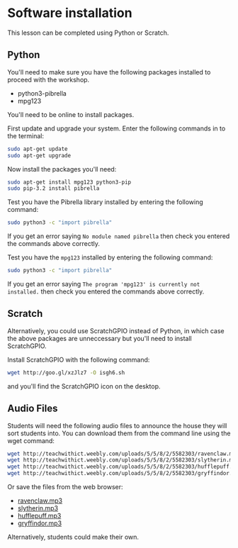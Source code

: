 # Software installation

This lesson can be completed using Python or Scratch.

## Python

You'll need to make sure you have the following packages installed to proceed with the workshop.

- python3-pibrella
- mpg123

You'll need to be online to install packages.

First update and upgrade your system. Enter the following commands in to the terminal:

```bash
sudo apt-get update
sudo apt-get upgrade
```

Now install the packages you'll need:

```bash
sudo apt-get install mpg123 python3-pip
sudo pip-3.2 install pibrella
```

Test you have the Pibrella library installed by entering the following command:

```bash
sudo python3 -c "import pibrella"
```

If you get an error saying `No module named pibrella` then check you entered the commands above correctly.

Test you have the `mpg123` installed by entering the following command:

```bash
sudo python3 -c "import pibrella"
```

If you get an error saying `The program 'mpg123' is currently not installed.` then check you entered the commands above correctly.

## Scratch

Alternatively, you could use ScratchGPIO instead of Python, in which case the above packages are unneccessary but you'll need to install ScratchGPIO.

Install ScratchGPIO with the following command:

```bash
wget http://goo.gl/xzJlz7 -O isgh6.sh
```

and you'll find the ScratchGPIO icon on the desktop.

## Audio Files

Students will need the following audio files to announce the house they will sort students into. You can download them from the command line using the wget command:

```bash
wget http://teachwithict.weebly.com/uploads/5/5/8/2/5582303/ravenclaw.mp3
wget http://teachwithict.weebly.com/uploads/5/5/8/2/5582303/slytherin.mp3
wget http://teachwithict.weebly.com/uploads/5/5/8/2/5582303/hufflepuff.mp3
wget http://teachwithict.weebly.com/uploads/5/5/8/2/5582303/gryffindor.mp3
```

Or save the files from the web browser:

- [ravenclaw.mp3](http://teachwithict.weebly.com/uploads/5/5/8/2/5582303/ravenclaw.mp3)
- [slytherin.mp3](http://teachwithict.weebly.com/uploads/5/5/8/2/5582303/slytherin.mp3)
- [hufflepuff.mp3](http://teachwithict.weebly.com/uploads/5/5/8/2/5582303/hufflepuff.mp3)
- [gryffindor.mp3](http://teachwithict.weebly.com/uploads/5/5/8/2/5582303/gryffindor.mp3)

Alternatively, students could make their own.
